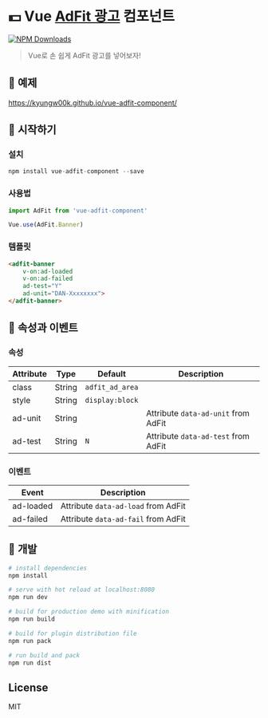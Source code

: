 # :dollar: Vue [AdFit 광고](http://adfitinfo.biz.daum.net/) 컴포넌트
[![NPM Downloads](https://img.shields.io/github/downloads/kyungw00k/vue-adfit-component/total.svg?maxAge=2592000)](https://github.com/kyungw00k/vue-adfit-component)
> Vue로 손 쉽게 AdFit 광고를 넣어보자!

## 🎉 예제
https://kyungw00k.github.io/vue-adfit-component/

## 🚀 시작하기

### 설치

```javascript
npm install vue-adfit-component --save
```

### 사용법

```javascript
import AdFit from 'vue-adfit-component'

Vue.use(AdFit.Banner)
```

### 템플릿

```html
<adfit-banner
    v-on:ad-loaded
    v-on:ad-failed
    ad-test="Y"
    ad-unit="DAN-Xxxxxxxx">
</adfit-banner>
```

## :gift: 속성과 이벤트

### 속성

| Attribute          | Type        |Default        | Description                          	  |
|------------------- |------------ |-------------- |--------------------------------------- 	|
| class              | String      |`adfit_ad_area`|                                          |
| style              | String      |`display:block`|                                          |
| ad-unit            | String      |               | Attribute `data-ad-unit` from AdFit      |
| ad-test            | String      |     `N`       | Attribute `data-ad-test` from AdFit      |

### 이벤트

| Event          | Description                          	  |
|----------------| ---------------------------------------	|
| ad-loaded      | Attribute `data-ad-load` from AdFit      |
| ad-failed      | Attribute `data-ad-fail` from AdFit      |

## 🏃 개발

``` bash
# install dependencies
npm install

# serve with hot reload at localhost:8080
npm run dev

# build for production demo with minification
npm run build

# build for plugin distribution file
npm run pack

# run build and pack
npm run dist
```


## License
MIT
